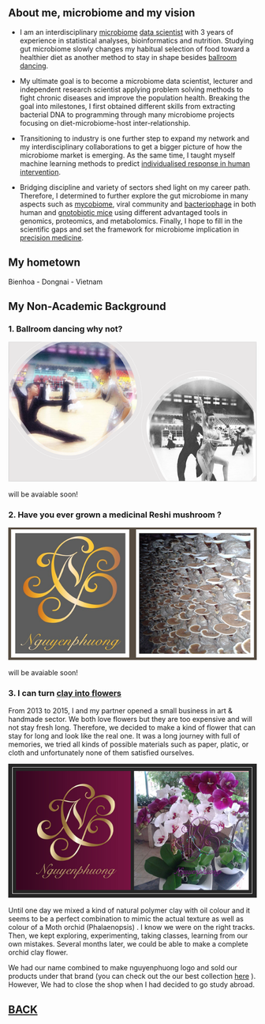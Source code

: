 

## About me, microbiome and my vision

- I am an interdisciplinary [microbiome](https://www.hsph.harvard.edu/nutritionsource/microbiome/) [data scientist](https://hbr.org/2018/08/what-data-scientists-really-do-according-to-35-data-scientists) with 3 years of experience in statistical analyses, bioinformatics and nutrition. Studying gut microbiome slowly changes my habitual selection of food toward a healthier diet as another method to stay in shape besides [ballroom dancing](https://en.wikipedia.org/wiki/Ballroom_dance). 

- My ultimate goal is to become a microbiome data scientist, lecturer and independent research scientist applying problem solving methods to fight chronic diseases and improve the population health. Breaking the goal into milestones, I first obtained different skills from extracting bacterial DNA to programming through many microbiome projects focusing on diet-microbiome-host inter-relationship.

- Transitioning to industry is one further step to expand my network and my interdisciplinary collaborations to get a bigger picture of how the microbiome market is emerging. As the same time, I taught myself machine learning methods to predict [individualised response in human intervention](https://www.nature.com/articles/s41575-021-00499-1). 

- Bridging discipline and variety of sectors shed light on my career path. Therefore,  I determined to further explore the gut microbiome in many aspects such as [mycobiome](https://www.nature.com/articles/s42003-021-01820-z), viral community and [bacteriophage](https://www.sciencedirect.com/science/article/pii/S1931312819300575) in both human and [gnotobiotic mice](https://www.science.org/doi/abs/10.1126/science.1206025) using different advantaged tools in genomics, proteomics, and metabolomics. Finally, I hope to fill in the scientific gaps and set the framework for microbiome implication in [precision medicine](https://www.cdc.gov/genomics/about/precision_med.htm). 


## My hometown
Bienhoa - Dongnai - Vietnam

## My Non-Academic Background


### 1. Ballroom dancing why not?

<img src="images/dance1.png?raw=true"/>

will be avaiable soon!

### 2. Have you ever grown a medicinal Reshi mushroom ?

<img src="images/Reshi.png?raw=true"/>

will be avaiable soon!

### 3. I can turn [clay into flowers](/pdf/Clay_album.pdf)



From 2013 to 2015, I and my partner opened a small business in art & handmade sector. We both love flowers but they are too expensive and will not stay fresh long. Therefore, we decided to make a kind of flower that can stay for long and look like the real one. 
It was a long journey with full of memories, we tried all kinds of possible materials such as paper, platic, or cloth and unfortunately none of them satisfied ourselves. 

[<img src="images/clay_flower.png?raw=true"/>](/pdf/Clay_album.pdf)


Until one day we mixed a kind of natural polymer clay with oil colour and it seems to be a perfect combination to mimic the actual texture as well as colour of a Moth orchid (Phalaenopsis) . I know we were on the right tracks. Then, we kept exploring, experimenting, taking classes, learning from our own mistakes. Several months later, we could be able to make a complete orchid clay flower.

We had our name combined to make nguyenphuong logo and sold our products under that brand (you can check out the our best collection [here](/pdf/Clay_album.pdf) ). However, We had to close the shop when I had decided to go study abroad. 




























## [BACK](https://biokhoi.github.io/)
